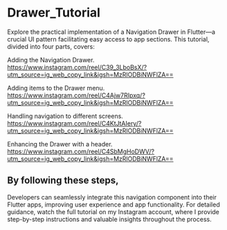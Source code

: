 # Drawer_Tutorial

Explore the practical implementation of a Navigation Drawer in Flutter—a crucial UI pattern facilitating easy access to app sections. This tutorial, divided into four parts, covers:

Adding the Navigation Drawer.
https://www.instagram.com/reel/C39_3LboBsX/?utm_source=ig_web_copy_link&igsh=MzRlODBiNWFlZA==

Adding items to the Drawer menu.
https://www.instagram.com/reel/C4Ajw7RIpxq/?utm_source=ig_web_copy_link&igsh=MzRlODBiNWFlZA==

Handling navigation to different screens.
https://www.instagram.com/reel/C4KtJtAIery/?utm_source=ig_web_copy_link&igsh=MzRlODBiNWFlZA==

Enhancing the Drawer with a header.
https://www.instagram.com/reel/C4SbMgHoDWV/?utm_source=ig_web_copy_link&igsh=MzRlODBiNWFlZA==

## By following these steps, 
Developers can seamlessly integrate this navigation component into their Flutter apps, improving user experience and app functionality. For detailed guidance, watch the full tutorial on my Instagram account, where I provide step-by-step instructions and valuable insights throughout the process.

